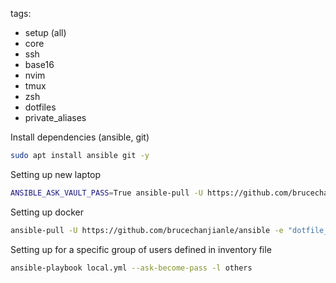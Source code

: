 tags:
  - setup (all)
  - core
  - ssh
  - base16
  - nvim
  - tmux
  - zsh
  - dotfiles
  - private_aliases

Install dependencies (ansible, git)
```bash
sudo apt install ansible git -y
```

Setting up new laptop
```bash
ANSIBLE_ASK_VAULT_PASS=True ansible-pull -U https://github.com/brucechanjianle/ansible --ask-vault-pass -e "enable_decryption=true dotfile_branch=master" --ask-become-pass
```

Setting up docker
```bash
ansible-pull -U https://github.com/brucechanjianle/ansible -e "dotfile_branch=docker"
```

Setting up for a specific group of users defined in inventory file
```bash
ansible-playbook local.yml --ask-become-pass -l others
```
